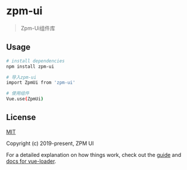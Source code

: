 # zpm-ui

> Zpm-Ui组件库

## Usage

``` bash
# install dependencies
npm install zpm-ui

# 导入zpm-ui
import ZpmUi from 'zpm-ui'

# 使用组件
Vue.use(ZpmUi)
```

## License
[MIT](http://opensource.org/licenses/MIT)

Copyright (c) 2019-present, ZPM UI

For a detailed explanation on how things work, check out the [guide](http://vuejs-templates.github.io/webpack/) and [docs for vue-loader](http://vuejs.github.io/vue-loader).
